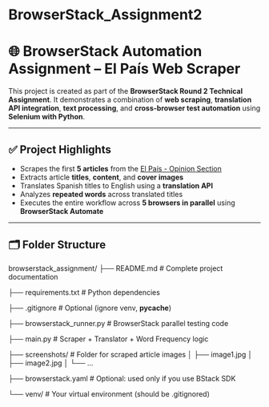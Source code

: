 # BrowserStack_Assignment2

# 🌐 BrowserStack Automation Assignment – El País Web Scraper

This project is created as part of the **BrowserStack Round 2 Technical Assignment**. It demonstrates a combination of **web scraping**, **translation API integration**, **text processing**, and **cross-browser test automation** using **Selenium with Python**.

---

## ✅ Project Highlights

- Scrapes the first **5 articles** from the [El País - Opinion Section](https://elpais.com/opinion/)
- Extracts article **titles**, **content**, and **cover images**
- Translates Spanish titles to English using a **translation API**
- Analyzes **repeated words** across translated titles
- Executes the entire workflow across **5 browsers in parallel** using **BrowserStack Automate**

---

## 🗂️ Folder Structure


browserstack_assignment/
├── README.md                    # Complete project documentation

├── requirements.txt             # Python dependencies

├── .gitignore                   # Optional (ignore venv, __pycache__)

├── browserstack_runner.py       # BrowserStack parallel testing code

├── main.py                      # Scraper + Translator + Word Frequency logic

├── screenshots/                 # Folder for scraped article images
│   ├── image1.jpg
│   ├── image2.jpg
│   └── ...

├── browserstack.yaml            # Optional: used only if you use BStack SDK

└── venv/                        # Your virtual environment (should be .gitignored)

